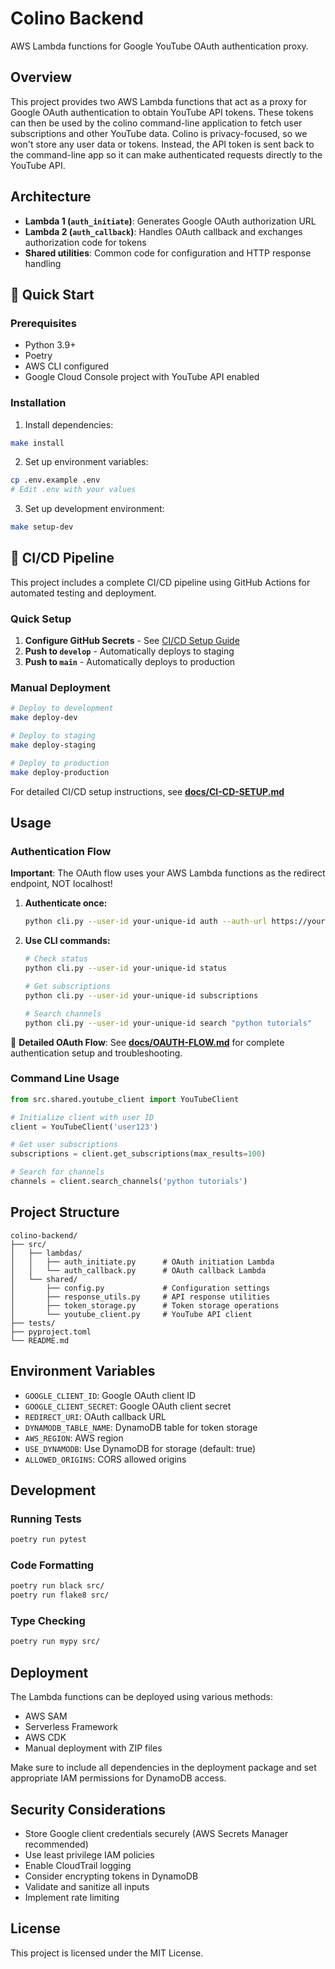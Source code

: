 # Colino Backend

AWS Lambda functions for Google YouTube OAuth authentication proxy.

## Overview

This project provides two AWS Lambda functions that act as a proxy for Google OAuth authentication to obtain YouTube API tokens. These tokens can then be used by the colino command-line application to fetch user subscriptions and other YouTube data.
Colino is privacy-focused, so we won't store any user data or tokens. Instead, the API token is sent back to the command-line app so it can make authenticated requests directly to the YouTube API.

## Architecture

- **Lambda 1 (`auth_initiate`)**: Generates Google OAuth authorization URL
- **Lambda 2 (`auth_callback`)**: Handles OAuth callback and exchanges authorization code for tokens
- **Shared utilities**: Common code for configuration and HTTP response handling

## 🚀 Quick Start

### Prerequisites

- Python 3.9+
- Poetry
- AWS CLI configured
- Google Cloud Console project with YouTube API enabled

### Installation

1. Install dependencies:
```bash
make install
```

2. Set up environment variables:
```bash
cp .env.example .env
# Edit .env with your values
```

3. Set up development environment:
```bash
make setup-dev
```

## 🔄 CI/CD Pipeline

This project includes a complete CI/CD pipeline using GitHub Actions for automated testing and deployment.

### Quick Setup
1. **Configure GitHub Secrets** - See [CI/CD Setup Guide](docs/CI-CD-SETUP.md)
2. **Push to `develop`** - Automatically deploys to staging
3. **Push to `main`** - Automatically deploys to production

### Manual Deployment
```bash
# Deploy to development
make deploy-dev

# Deploy to staging
make deploy-staging

# Deploy to production
make deploy-production
```

For detailed CI/CD setup instructions, see **[docs/CI-CD-SETUP.md](docs/CI-CD-SETUP.md)**

## Usage

### Authentication Flow

**Important**: The OAuth flow uses your AWS Lambda functions as the redirect endpoint, NOT localhost!

1. **Authenticate once:**
   ```bash
   python cli.py --user-id your-unique-id auth --auth-url https://your-api.amazonaws.com/Prod/auth/initiate
   ```

2. **Use CLI commands:**
   ```bash
   # Check status
   python cli.py --user-id your-unique-id status
   
   # Get subscriptions
   python cli.py --user-id your-unique-id subscriptions
   
   # Search channels
   python cli.py --user-id your-unique-id search "python tutorials"
   ```

📖 **Detailed OAuth Flow**: See **[docs/OAUTH-FLOW.md](docs/OAUTH-FLOW.md)** for complete authentication setup and troubleshooting.

### Command Line Usage

```python
from src.shared.youtube_client import YouTubeClient

# Initialize client with user ID
client = YouTubeClient('user123')

# Get user subscriptions
subscriptions = client.get_subscriptions(max_results=100)

# Search for channels
channels = client.search_channels('python tutorials')
```

## Project Structure

```
colino-backend/
├── src/
│   ├── lambdas/
│   │   ├── auth_initiate.py      # OAuth initiation Lambda
│   │   └── auth_callback.py      # OAuth callback Lambda
│   └── shared/
│       ├── config.py             # Configuration settings
│       ├── response_utils.py     # API response utilities
│       ├── token_storage.py      # Token storage operations
│       └── youtube_client.py     # YouTube API client
├── tests/
├── pyproject.toml
└── README.md
```

## Environment Variables

- `GOOGLE_CLIENT_ID`: Google OAuth client ID
- `GOOGLE_CLIENT_SECRET`: Google OAuth client secret
- `REDIRECT_URI`: OAuth callback URL
- `DYNAMODB_TABLE_NAME`: DynamoDB table for token storage
- `AWS_REGION`: AWS region
- `USE_DYNAMODB`: Use DynamoDB for storage (default: true)
- `ALLOWED_ORIGINS`: CORS allowed origins

## Development

### Running Tests

```bash
poetry run pytest
```

### Code Formatting

```bash
poetry run black src/
poetry run flake8 src/
```

### Type Checking

```bash
poetry run mypy src/
```

## Deployment

The Lambda functions can be deployed using various methods:

- AWS SAM
- Serverless Framework
- AWS CDK
- Manual deployment with ZIP files

Make sure to include all dependencies in the deployment package and set appropriate IAM permissions for DynamoDB access.

## Security Considerations

- Store Google client credentials securely (AWS Secrets Manager recommended)
- Use least privilege IAM policies
- Enable CloudTrail logging
- Consider encrypting tokens in DynamoDB
- Validate and sanitize all inputs
- Implement rate limiting

## License

This project is licensed under the MIT License.
